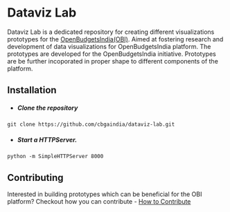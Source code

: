 # Dataviz Lab
Dataviz Lab is a dedicated repository for creating different visualizations prototypes for the [OpenBudgetsIndia(OBI)](https://openbudgetsindia.org/). Aimed at fostering research and development of data visualizations for OpenBudgetsIndia platform. The prototypes are developed for the OpenBudgetsIndia initiative. Prototypes are be further incoporated in proper shape to different components of the platform.

## Installation
- ##### Clone the repository
```
git clone https://github.com/cbgaindia/dataviz-lab.git
```
- ##### Start a HTTPServer.
```
python -m SimpleHTTPServer 8000 
```
## Contributing
Interested in building prototypes which can be beneficial for the OBI platform? Checkout how you can contribute - [How to Contribute](https://github.com/cbgaindia/dataviz-lab/wiki/How-to-Contribute) 
